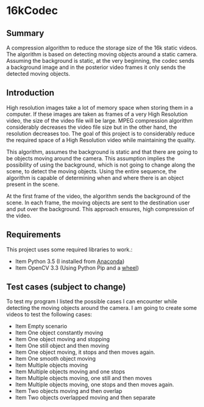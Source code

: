 # 16kCodec

## Summary
A compression algorithm to reduce the storage size of the 16k static videos. The algorithm is based on detecting moving objects around a static camera.
Assuming the background is static, at the very beginning, the codec sends a background image and in the posterior video frames it only sends the detected moving objects.


## Introduction
High resolution images take a lot of memory space when storing them in a computer. If these images are taken as frames of a very High Resolution video, the size of the video file will be large.
MPEG compression algorithm considerably decreases the video file size but in the other hand, the resolution decreases too. The goal of this project is to considerably reduce the required space of a High Resolution video
while maintaining the quality.

This algorithm, assumes the background is static and that there are going to be objects moving around the camera. This assumption implies the possibility of using the background, which is not going to change along the scene, to 
detect the moving objects. Using the entire sequence, the algorithm is capable of determining when and where there is an object present in the scene. 

At the first frame of the video, the algorithm sends the background of the scene. In each frame, the moving objects are sent to the destination user and put over the background. This approach ensures, 
high compression of the video.


## Requirements
This project uses some required libraries to work.:

* Item Python 3.5 (I installed from [Anaconda](https://www.anaconda.com/download/))
* Item OpenCV 3.3 (Using Python Pip and a [wheel](http://www.lfd.uci.edu/~gohlke/pythonlibs/#opencv))



## Test cases (subject to change)
To test my program I listed the possible cases I can encounter while detecting the moving objects around the camera. I am going to create some videos to test the following cases:

* Item Empty scenario
* Item One object constantly moving
* Item One object moving and stopping
* Item One still object and then moving
* Item One object moving, it stops and then moves again.
* Item One smooth object moving
* Item Multiple objects moving
* Item Multiple objects moving and one stops
* Item Multiple objects moving, one still and then moves
* Item Multiple objects moving, one stops and then moves again.
* Item Two objects moving and then overlap
* Item Two objects overlapped moving and then separate
